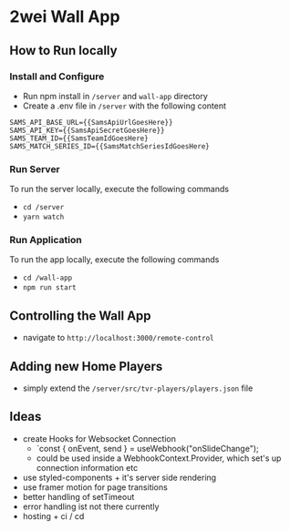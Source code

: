 # 2wei Wall App

## How to Run locally

### Install and Configure

- Run npm install in `/server` and `wall-app` directory
- Create a .env file in `/server` with the following content
```
SAMS_API_BASE_URL={{SamsApiUrlGoesHere}}
SAMS_API_KEY={{SamsApiSecretGoesHere}}
SAMS_TEAM_ID={{SamsTeamIdGoesHere}
SAMS_MATCH_SERIES_ID={{SamsMatchSeriesIdGoesHere}
```

### Run Server

To run the server locally, execute the following commands

- `cd /server`
- `yarn watch`

### Run Application

To run the app locally, execute the following commands

- `cd /wall-app`
- `npm run start`

## Controlling the Wall App

- navigate to `http://localhost:3000/remote-control`

## Adding new Home Players

- simply extend the `/server/src/tvr-players/players.json` file


## Ideas

- create Hooks for Websocket Connection
  - `const { onEvent, send } = useWebhook("onSlideChange");
  -  could be used inside a WebhookContext.Provider, which set's up connection information etc
- use styled-components + it's server side rendering 
- use framer motion for page transitions
- better handling of setTimeout
- error handling ist not there currently
- hosting + ci / cd
